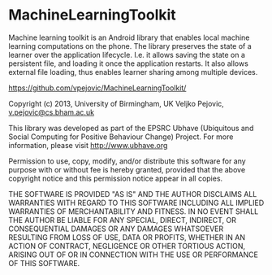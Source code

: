 MachineLearningToolkit
======================

Machine learning toolkit is an Android library that enables local 
machine learning computations on the phone. The library preserves 
the state of a learner over the application lifecycle. I.e. it allows
saving the state on a persistent file, and loading it once the application
restarts. It also allows external file loading, thus enables learner
sharing among multiple devices. 

https://github.com/vpejovic/MachineLearningToolkit/


Copyright (c) 2013, University of Birmingham, UK
Veljko Pejovic,  <v.pejovic@cs.bham.ac.uk>


This library was developed as part of the EPSRC Ubhave (Ubiquitous and Social
Computing for Positive Behaviour Change) Project. For more information, please visit
http://www.ubhave.org

Permission to use, copy, modify, and/or distribute this software for any purpose with
or without fee is hereby granted, provided that the above copyright notice and this
permission notice appear in all copies.

THE SOFTWARE IS PROVIDED "AS IS" AND THE AUTHOR DISCLAIMS ALL WARRANTIES
WITH REGARD TO THIS SOFTWARE INCLUDING ALL IMPLIED WARRANTIES OF
MERCHANTABILITY AND FITNESS. IN NO EVENT SHALL THE AUTHOR BE LIABLE FOR
ANY SPECIAL, DIRECT, INDIRECT, OR CONSEQUENTIAL DAMAGES OR ANY DAMAGES
WHATSOEVER RESULTING FROM LOSS OF USE, DATA OR PROFITS, WHETHER IN AN
ACTION OF CONTRACT, NEGLIGENCE OR OTHER TORTIOUS ACTION, ARISING OUT OF
OR IN CONNECTION WITH THE USE OR PERFORMANCE OF THIS SOFTWARE.